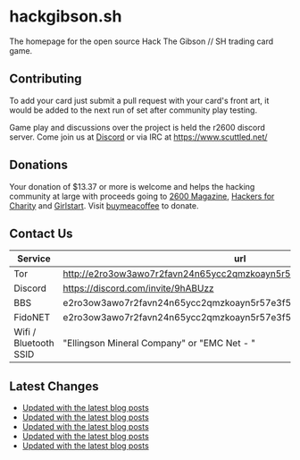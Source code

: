# hackgibson.sh
The homepage for the open source Hack The Gibson // SH trading card game.


## Contributing

To add your card just submit a pull request with your card's front art, it would be added to the next run of set after community play testing.

Game play and discussions over the project is held the r2600 discord server. Come join us at [Discord](https://discord.com/invite/9hABUzz) or via IRC at https://www.scuttled.net/


## Donations

Your donation of $13.37 or more is welcome and helps the hacking community at large with proceeds going to [2600 Magazine](https://2600.com/), [Hackers for Charity](https://hackersforcharity.org) and [Girlstart](https://girlstart.org).  Visit [buymeacoffee](https://www.buymeacoffee.com/hackgibson.sh) to donate.


## Contact Us

Service | url
-|-
Tor | http://e2ro3ow3awo7r2favn24n65ycc2qmzkoayn5r57e3f56nvjwdcgg32ad.onion
Discord | https://discord.com/invite/9hABUzz
BBS | e2ro3ow3awo7r2favn24n65ycc2qmzkoayn5r57e3f56nvjwdcgg32ad.onion:23
FidoNET | e2ro3ow3awo7r2favn24n65ycc2qmzkoayn5r57e3f56nvjwdcgg32ad.onion:24554
Wifi / Bluetooth SSID | "Ellingson Mineral Company" or "EMC Net - <fidonet address>"

## Latest Changes
<!-- BLOG-POST-LIST:START -->
- [Updated with the latest blog posts](https://github.com/DFW2600/hackgibson.sh/commit/152fb9e200a4034e2e75870e0db30c8ff5e2d10c)
- [Updated with the latest blog posts](https://github.com/DFW2600/hackgibson.sh/commit/49866236c54955689ba8b38b001ab3daac78efd5)
- [Updated with the latest blog posts](https://github.com/DFW2600/hackgibson.sh/commit/a9a9ebf45d518ad68b47f73bdfc89e95dac36d06)
- [Updated with the latest blog posts](https://github.com/DFW2600/hackgibson.sh/commit/2af14e89e5ef010cae8b146b17e60c51f707a4a1)
- [Updated with the latest blog posts](https://github.com/DFW2600/hackgibson.sh/commit/fd32b905c6fe9df842b50149a297b93c01cd475a)
<!-- BLOG-POST-LIST:END -->
